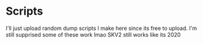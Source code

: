 # Scripts
I'll just upload random dump scripts I make here since its free to upload. I'm still supprised some of these work lmao SKV2 still works like its 2020 
